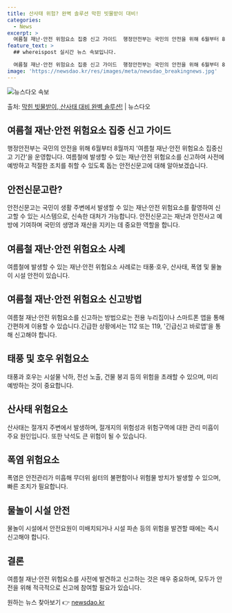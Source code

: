 ```yaml
---
title: 산사태 위험? 완벽 솔루션 막힌 빗물받이 대비!
categories:
  - News
excerpt: >
  여름철 재난·안전 위험요소 집중 신고 가이드  행정안전부는 국민의 안전을 위해 6월부터 8월까지 석 달간 '…
feature_text: >
  ## whereispost 실시간 뉴스 속보입니다.

  여름철 재난·안전 위험요소 집중 신고 가이드  행정안전부는 국민의 안전을 위해 6월부터 8월까지 석 달간 '…
image: 'https://newsdao.kr/res/images/meta/newsdao_breakingnews.jpg'
---
```


![뉴스다오 속보](https://newsdao.kr/res/images/meta/newsdao_breakingnews.jpg)

<p>출처: <a href="https://newsdao.kr/4366" rel="dofollow">막힌 빗물받이, 산사태 대비 완벽 솔루션!</a> | 뉴스다오</p>

<h2 data-ke-size="size26">여름철 재난·안전 위험요소 집중 신고 가이드</h2>
<p data-ke-size="size16">행정안전부는 국민의 안전을 위해 6월부터 8월까지 '여름철 재난·안전 위험요소 집중신고 기간'을 운영합니다. 여름철에 발생할 수 있는 재난·안전 위험요소를 신고하여 사전에 예방하고 적절한 조치를 취할 수 있도록 돕는 안전신문고에 대해 알아보겠습니다.</p>

<h2 data-ke-size="size24">안전신문고란?</h2>
<p data-ke-size="size16">안전신문고는 국민이 생활 주변에서 발생할 수 있는 재난·안전 위험요소를 촬영하여 신고할 수 있는 시스템으로, 신속한 대처가 가능합니다. 안전신문고는 재난과 안전사고 예방에 기여하며 국민의 생명과 재산을 지키는 데 중요한 역할을 합니다.</p>

<h2 data-ke-size="size24">여름철 재난·안전 위험요소 사례</h2>
<p data-ke-size="size16">여름철에 발생할 수 있는 재난·안전 위험요소 사례로는 태풍·호우, 산사태, 폭염 및 물놀이 시설 안전이 있습니다.</p>

<h2 data-ke-size="size24">여름철 재난·안전 위험요소 신고방법</h2>
<p data-ke-size="size16">여름철 재난·안전 위험요소를 신고하는 방법으로는 전용 누리집이나 스마트폰 앱을 통해 간편하게 이용할 수 있습니다.긴급한 상황에서는 112 또는 119, '긴급신고 바로앱'을 통해 신고해야 합니다.</p>

<h2 data-ke-size="size24">태풍 및 호우 위험요소</h2>
<p data-ke-size="size16">태풍과 호우는 시설물 낙하, 전선 노출, 건물 붕괴 등의 위험을 초래할 수 있으며, 미리 예방하는 것이 중요합니다.</p>

<h2 data-ke-size="size24">산사태 위험요소</h2>
<p data-ke-size="size16">산사태는 절개지 주변에서 발생하며, 절개지의 위험성과 위험구역에 대한 관리 미흡이 주요 원인입니다. 또한 낙석도 큰 위험이 될 수 있습니다.</p>

<h2 data-ke-size="size24">폭염 위험요소</h2>
<p data-ke-size="size16">폭염은 안전관리가 미흡해 무더위 쉼터의 불편함이나 위험물 방치가 발생할 수 있으며, 빠른 조치가 필요합니다.</p>

<h2 data-ke-size="size24">물놀이 시설 안전</h2>
<p data-ke-size="size16">물놀이 시설에서 안전요원이 미배치되거나 시설 파손 등의 위험을 발견할 때에는 즉시 신고해야 합니다.</p>

<h2 data-ke-size="size24">결론</h2>
<p data-ke-size="size16">여름철 재난·안전 위험요소를 사전에 발견하고 신고하는 것은 매우 중요하며, 모두가 안전을 위해 적극적으로 신고에 참여할 필요가 있습니다.</p> 

원하는 뉴스 찾아보기 👉 <a href="https://newsdao.kr" rel="dofollow">newsdao.kr</a>


